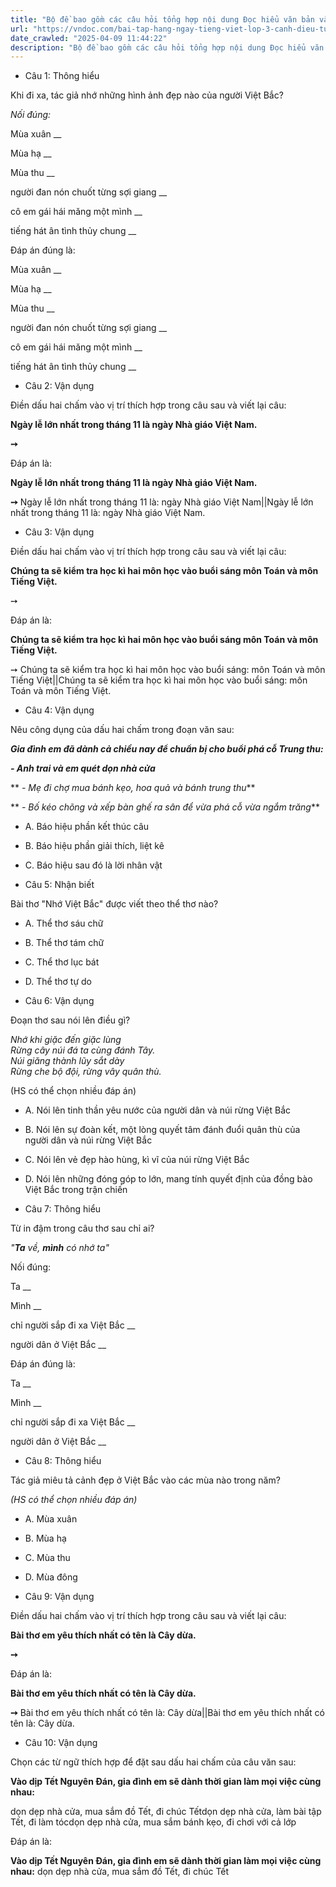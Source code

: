 ```yaml
---
title: "Bộ đề bao gồm các câu hỏi tổng hợp nội dung Đọc hiểu văn bản và Luyện từ và câu được học ở Tuần 26 trong chương trình Tiếng Việt lớp 3 Tập 2 Cánh Diều."
url: "https://vndoc.com/bai-tap-hang-ngay-tieng-viet-lop-3-canh-dieu-tuan-26-thu-4-337061"
date_crawled: "2025-04-09 11:44:22"
description: "Bộ đề bao gồm các câu hỏi tổng hợp nội dung Đọc hiểu văn bản và Luyện từ và câu được học ở Tuần 26 trong chương trình Tiếng Việt lớp 3 Tập 2 Cánh Diều."
---
```


* Câu 1:  Thông hiểu

Khi đi xa, tác giả nhớ những hình ảnh đẹp nào của người Việt Bắc?

_Nối đúng:_

Mùa xuân  __

Mùa hạ __

Mùa thu __

người đan nón chuốt từng sợi giang __

cô em gái hái măng một mình __

tiếng hát ân tình thủy chung __

Đáp án đúng là:

Mùa xuân __

Mùa hạ __

Mùa thu __

người đan nón chuốt từng sợi giang __

cô em gái hái măng một mình __

tiếng hát ân tình thủy chung __

* Câu 2: Vận dụng

Điền dấu hai chấm vào vị trí thích hợp trong câu sau và viết lại câu:

**Ngày lễ lớn nhất trong tháng 11 là ngày Nhà giáo Việt Nam.**

**➙**

Đáp án là:

**Ngày lễ lớn nhất trong tháng 11 là ngày Nhà giáo Việt Nam.**

**➙** Ngày lễ lớn nhất trong tháng 11 là: ngày Nhà giáo Việt Nam||Ngày lễ lớn nhất trong tháng 11 là: ngày Nhà giáo Việt Nam.

* Câu 3:  Vận dụng

Điền dấu hai chấm vào vị trí thích hợp trong câu sau và viết lại câu:

**Chúng ta sẽ kiểm tra học kì hai môn học vào buổi sáng môn Toán và môn Tiếng Việt.**

➙ 

Đáp án là:

**Chúng ta sẽ kiểm tra học kì hai môn học vào buổi sáng môn Toán và môn Tiếng Việt.**

➙ Chúng ta sẽ kiểm tra học kì hai môn học vào buổi sáng: môn Toán và môn Tiếng Việt||Chúng ta sẽ kiểm tra học kì hai môn học vào buổi sáng: môn Toán và môn Tiếng Việt.

* Câu 4:  Vận dụng

Nêu công dụng của dấu hai chấm trong đoạn văn sau:

**_Gia đình em đã dành cả chiều nay để chuẩn bị cho buổi phá cỗ Trung thu:_**

**_\- Anh trai và em quét dọn nhà cửa_**

** _\- Mẹ đi chợ mua bánh kẹo, hoa quả và bánh trung thu_**

** _\- Bố kéo chõng và xếp bàn ghế ra sân để vừa phá cỗ vừa ngắm trăng_**

  * A. Báo hiệu phần kết thúc câu 
  * B. Báo hiệu phần giải thích, liệt kê 
  * C. Báo hiệu sau đó là lời nhân vật 



* Câu 5:  Nhận biết

Bài thơ "Nhớ Việt Bắc" được viết theo thể thơ nào?

  * A. Thể thơ sáu chữ 
  * B. Thể thơ tám chữ 
  * C. Thể thơ lục bát 
  * D. Thể thơ tự do 



* Câu 6:  Vận dụng

Đoạn thơ sau nói lên điều gì?

_Nhớ khi giặc đến giặc lùng_  
 _Rừng cây núi đá ta cùng đánh Tây._  
_Núi giăng thành lũy sắt dày_  
 _Rừng che bộ đội, rừng vây quân thù._

(HS có thể chọn nhiều đáp án)

  * A. Nói lên tinh thần yêu nước của người dân và núi rừng Việt Bắc 
  * B. Nói lên sự đoàn kết, một lòng quyết tâm đánh đuổi quân thù của người dân và núi rừng Việt Bắc 
  * C. Nói lên vẻ đẹp hào hùng, kì vĩ của núi rừng Việt Bắc 
  * D. Nói lên những đóng góp to lớn, mang tính quyết định của đồng bào Việt Bắc trong trận chiến 



* Câu 7:  Thông hiểu

Từ in đậm trong câu thơ sau chỉ ai?

_"**Ta** về, **mình** có nhớ ta"_

Nối đúng:

Ta  __

Mình __

chỉ người sắp đi xa Việt Bắc __

người dân ở Việt Bắc __

Đáp án đúng là:

Ta __

Mình __

chỉ người sắp đi xa Việt Bắc __

người dân ở Việt Bắc __

* Câu 8: Thông hiểu

Tác giả miêu tả cảnh đẹp ở Việt Bắc vào các mùa nào trong năm?

_(HS có thể chọn nhiều đáp án)_

  * A. Mùa xuân 
  * B. Mùa hạ 
  * C. Mùa thu 
  * D. Mùa đông 



* Câu 9:  Vận dụng

Điền dấu hai chấm vào vị trí thích hợp trong câu sau và viết lại câu:

**Bài thơ em yêu thích nhất có tên là Cây dừa.**

**➙**

Đáp án là:

**Bài thơ em yêu thích nhất có tên là Cây dừa.**

**➙** Bài thơ em yêu thích nhất có tên là: Cây dừa||Bài thơ em yêu thích nhất có tên là: Cây dừa.

* Câu 10:  Vận dụng

Chọn các từ ngữ thích hợp để đặt sau dấu hai chấm của câu văn sau:

**Vào dịp Tết Nguyên Đán, gia đình em sẽ dành thời gian làm mọi việc cùng nhau:**

dọn dẹp nhà cửa, mua sắm đồ Tết, đi chúc Tếtdọn dẹp nhà cửa, làm bài tập Tết, đi làm tócdọn dẹp nhà cửa, mua sắm bánh kẹo, đi chơi với cả lớp

Đáp án là:

**Vào dịp Tết Nguyên Đán, gia đình em sẽ dành thời gian làm mọi việc cùng nhau:** dọn dẹp nhà cửa, mua sắm đồ Tết, đi chúc Tết
